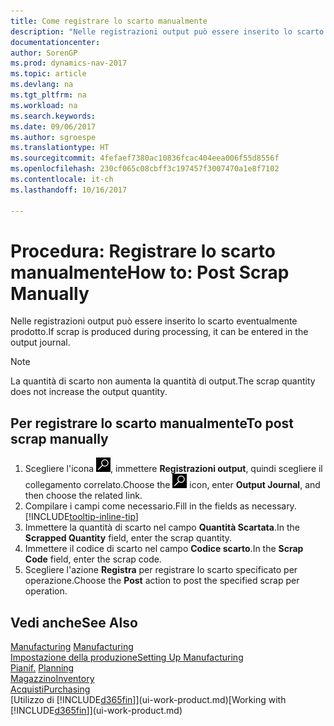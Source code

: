 ```yaml
---
title: Come registrare lo scarto manualmente
description: "Nelle registrazioni output può essere inserito lo scarto eventualmente prodotto. Si noti che la quantità di scarto non va ad aumentare la quantità di output."
documentationcenter: 
author: SorenGP
ms.prod: dynamics-nav-2017
ms.topic: article
ms.devlang: na
ms.tgt_pltfrm: na
ms.workload: na
ms.search.keywords: 
ms.date: 09/06/2017
ms.author: sgroespe
ms.translationtype: HT
ms.sourcegitcommit: 4fefaef7380ac10836fcac404eea006f55d8556f
ms.openlocfilehash: 230cf065c08cbff3c197457f3007470a1e8f7102
ms.contentlocale: it-ch
ms.lasthandoff: 10/16/2017

---
```

# <a name="how-to-post-scrap-manually"></a><span data-ttu-id="419a1-104">Procedura: Registrare lo scarto manualmente</span><span class="sxs-lookup"><span data-stu-id="419a1-104">How to: Post Scrap Manually</span></span>
<span data-ttu-id="419a1-105">Nelle registrazioni output può essere inserito lo scarto eventualmente prodotto.</span><span class="sxs-lookup"><span data-stu-id="419a1-105">If scrap is produced during processing, it can be entered in the output journal.</span></span> 

> [!NOTE]
> <span data-ttu-id="419a1-106">La quantità di scarto non aumenta la quantità di output.</span><span class="sxs-lookup"><span data-stu-id="419a1-106">The scrap quantity does not increase the output quantity.</span></span>  

## <a name="to-post-scrap-manually"></a><span data-ttu-id="419a1-107">Per registrare lo scarto manualmente</span><span class="sxs-lookup"><span data-stu-id="419a1-107">To post scrap manually</span></span>  
1. <span data-ttu-id="419a1-108">Scegliere l'icona ![Cerca pagina o report](media/ui-search/search_small.png "icona Cerca pagina o report"), immettere **Registrazioni output**, quindi scegliere il collegamento correlato.</span><span class="sxs-lookup"><span data-stu-id="419a1-108">Choose the ![Search for Page or Report](media/ui-search/search_small.png "Search for Page or Report icon") icon, enter **Output Journal**, and then choose the related link.</span></span>  
2. <span data-ttu-id="419a1-109">Compilare i campi come necessario.</span><span class="sxs-lookup"><span data-stu-id="419a1-109">Fill in the fields as necessary.</span></span> [!INCLUDE[tooltip-inline-tip](includes/tooltip-inline-tip_md.md)]  
3. <span data-ttu-id="419a1-110">Immettere la quantità di scarto nel campo **Quantità Scartata**.</span><span class="sxs-lookup"><span data-stu-id="419a1-110">In the **Scrapped Quantity** field, enter the scrap quantity.</span></span>  
4. <span data-ttu-id="419a1-111">Immettere il codice di scarto nel campo **Codice scarto**.</span><span class="sxs-lookup"><span data-stu-id="419a1-111">In the **Scrap Code** field, enter the scrap code.</span></span>  
5. <span data-ttu-id="419a1-112">Scegliere l'azione **Registra** per registrare lo scarto specificato per operazione.</span><span class="sxs-lookup"><span data-stu-id="419a1-112">Choose the **Post** action to post the specified scrap per operation.</span></span>  

## <a name="see-also"></a><span data-ttu-id="419a1-113">Vedi anche</span><span class="sxs-lookup"><span data-stu-id="419a1-113">See Also</span></span>  
<span data-ttu-id="419a1-114">[Manufacturing](production-manage-manufacturing.md)  </span><span class="sxs-lookup"><span data-stu-id="419a1-114">[Manufacturing](production-manage-manufacturing.md)  </span></span>  
[<span data-ttu-id="419a1-115">Impostazione della produzione</span><span class="sxs-lookup"><span data-stu-id="419a1-115">Setting Up Manufacturing</span></span>](production-configure-production-processes.md)  
<span data-ttu-id="419a1-116">[Pianif.](production-planning.md)    </span><span class="sxs-lookup"><span data-stu-id="419a1-116">[Planning](production-planning.md)    </span></span>  
[<span data-ttu-id="419a1-117">Magazzino</span><span class="sxs-lookup"><span data-stu-id="419a1-117">Inventory</span></span>](inventory-manage-inventory.md)  
[<span data-ttu-id="419a1-118">Acquisti</span><span class="sxs-lookup"><span data-stu-id="419a1-118">Purchasing</span></span>](purchasing-manage-purchasing.md)  
<span data-ttu-id="419a1-119">[Utilizzo di [!INCLUDE[d365fin](includes/d365fin_md.md)]](ui-work-product.md)</span><span class="sxs-lookup"><span data-stu-id="419a1-119">[Working with [!INCLUDE[d365fin](includes/d365fin_md.md)]](ui-work-product.md)</span></span>

